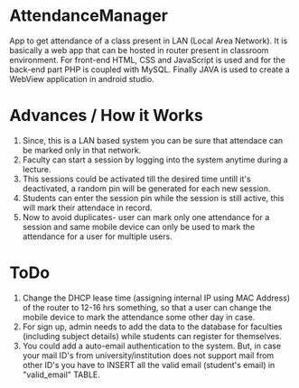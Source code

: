 # AttendanceManager
App to get attendance of a class  present in LAN (Local Area Network). It is basically a web app that can be hosted in router present in classroom environment.
For front-end HTML, CSS and JavaScript is used and for the back-end part PHP is coupled with MySQL.
Finally JAVA is used to create a WebView application in android studio.

# Advances / How it Works
1. Since, this is a LAN based system you can be sure that attendace can be marked only in that network.
2. Faculty can start a session by logging into the system anytime during a lecture.
3. This sessions could be activated till the desired time untill it's deactivated, a random pin will be generated for each new session.
4. Students can enter the session pin while the session is still active, this will mark their attendace in record.
5. Now to avoid duplicates- user can mark only one attendance for a session and same mobile device can only be used to mark the attendance for a user for multiple users. 

# ToDo
1. Change the DHCP lease time (assigning internal IP using MAC Address) of the router to 12-16 hrs something, so that a user can change the mobile device to mark the attendance some other day in case.
2. For sign up, admin needs to add the data to the database for faculties (including subject details) while students can register for themselves.
3. You could add a auto-email authentication to the system. But, in case your mail ID's from university/institution does not support mail from other ID's you have to INSERT all the valid email (student's email) in "valid_email" TABLE.
